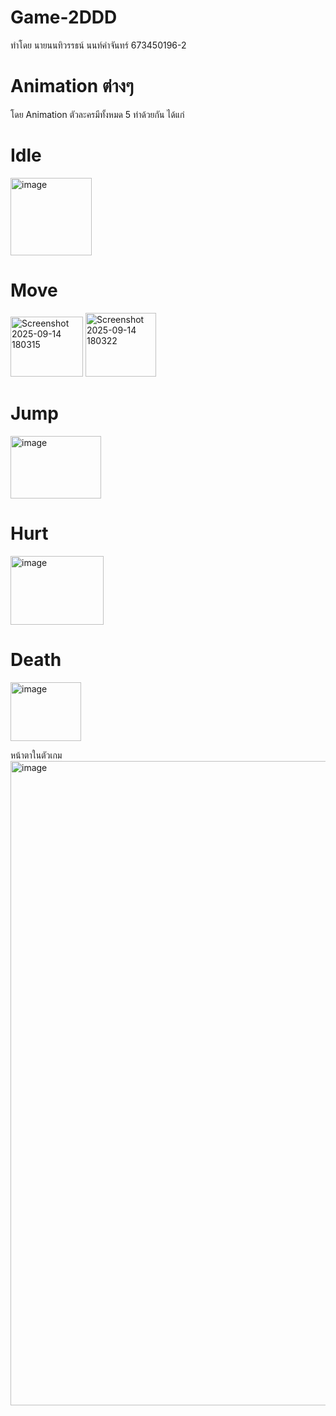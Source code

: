# Game-2DDD
ทำโดย นายนนทิวรรธน์ นนท์คำจันทร์ 673450196-2

# Animation ต่างๆ
โดย Animation ตัวละครมีทั้งหมด 5 ท่าด้วยกัน ได้แก่

# Idle
<img width="130" height="124" alt="image" src="https://github.com/user-attachments/assets/709188c1-535c-4ed3-aadb-12a278b31457" />

# Move
<img width="116" height="96" alt="Screenshot 2025-09-14 180315" src="https://github.com/user-attachments/assets/54a37ea4-8fd0-40ba-9f71-fa04113df904" />
<img width="113" height="102" alt="Screenshot 2025-09-14 180322" src="https://github.com/user-attachments/assets/10a5d78c-95ed-48d7-8440-e9e9ead4bf23" />

# Jump
<img width="145" height="100" alt="image" src="https://github.com/user-attachments/assets/67788538-34ed-4027-8d85-41655ec3d4fe" />

# Hurt
<img width="149" height="110" alt="image" src="https://github.com/user-attachments/assets/ea6449a7-261e-4d0c-8dbc-0d3d03c3b1f5" />

# Death
<img width="113" height="94" alt="image" src="https://github.com/user-attachments/assets/ea675ab8-7c59-4732-9e9b-b827ae206d7d" />

หน้าตาในตัวเกม
<img width="1919" height="1031" alt="image" src="https://github.com/user-attachments/assets/659e3e8a-a99f-4af0-a1ca-8784ab1dfdbf" />
